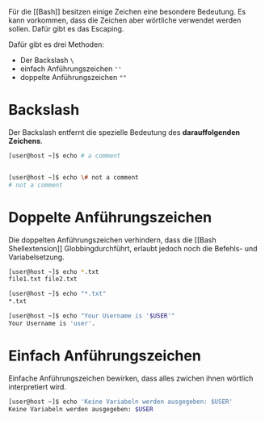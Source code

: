 Für die [[Bash]] besitzen einige Zeichen eine besondere Bedeutung. Es kann vorkommen, dass die Zeichen aber wörtliche verwendet werden sollen. Dafür gibt es das Escaping.

Dafür gibt es drei Methoden:
- Der Backslash `\`
- einfach Anführungszeichen `''`
- doppelte Anführungszeichen `""`

# Backslash
Der Backslash entfernt die spezielle Bedeutung des **darauffolgenden Zeichens**.

```bash
[user@host ~]$ echo # a comment


[user@host ~]$ echo \# not a comment
# not a comment
```

# Doppelte Anführungszeichen
Die doppelten Anführungszeichen verhindern, dass die [[Bash Shellextension]] Globbingdurchführt, erlaubt jedoch noch die Befehls- und Variabelsetzung.
```bash
[user@host ~]$ echo *.txt
file1.txt file2.txt

[user@host ~]$ echo "*.txt"
*.txt

[user@host ~]$ echo "Your Username is '$USER'"
Your Username is 'user'.
```

# Einfach Anführungszeichen
Einfache Anführungszeichen bewirken, dass alles zwichen ihnen wörtlich interpretiert wird.

```bash
[user@host ~]$ echo 'Keine Variabeln werden ausgegeben: $USER'
Keine Variabeln werden ausgegeben: $USER
```

